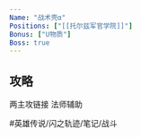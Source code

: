 ```yaml
---
Name: "战术壳α"
Positions: ["[[托尔兹军官学院]]"]
Bonus: ["U物质"]
Boss: true
---
```


## 攻略
两主攻链接
法师辅助

#英雄传说/闪之轨迹/笔记/战斗